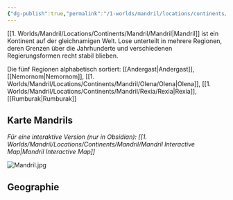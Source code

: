 ```yaml
---
{"dg-publish":true,"permalink":"/1-worlds/mandril/locations/continents/mandril/mandril/"}
---
```



[[1. Worlds/Mandril/Locations/Continents/Mandril/Mandril\|Mandril]] ist ein Kontinent auf der gleichnamigen Welt. Lose unterteilt in mehrere Regionen, deren Grenzen über die Jahrhunderte und verschiedenen Regierungsformen recht stabil blieben.

Die fünf Regionen alphabetisch sortiert:
[[Andergast\|Andergast]], [[Nemornom\|Nemornom]], [[1. Worlds/Mandril/Locations/Continents/Mandril/Olena/Olena\|Olena]], [[1. Worlds/Mandril/Locations/Continents/Mandril/Rexia/Rexia\|Rexia]], [[Rumburak\|Rumburak]]

## Karte Mandrils
*Für eine interaktive Version (nur in Obsidian): [[1. Worlds/Mandril/Locations/Continents/Mandril/Mandril Interactive Map\|Mandril Interactive Map]]*

![Mandril.jpg](/img/user/z_Attachments/Mandril.jpg)

## Geographie

